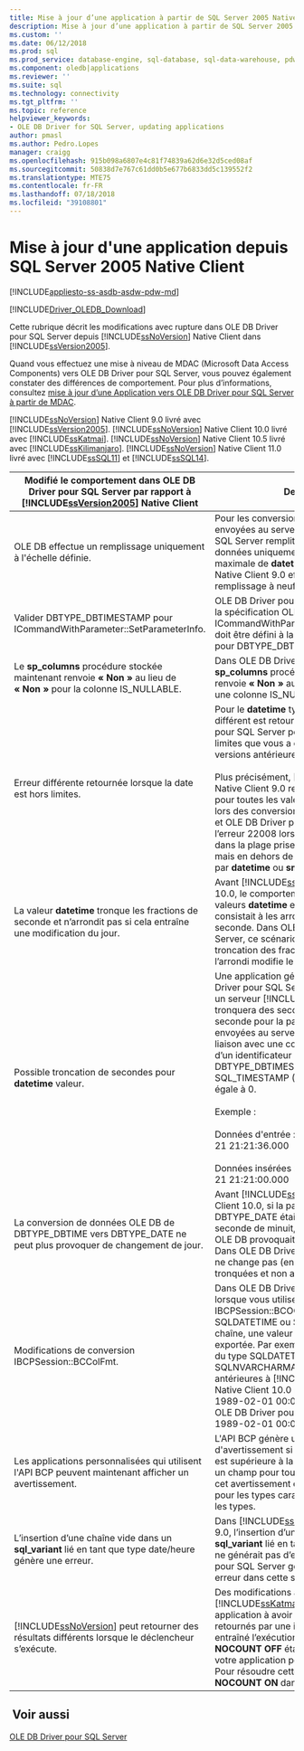 ```yaml
---
title: Mise à jour d’une application à partir de SQL Server 2005 Native Client | Microsoft Docs
description: Mise à jour d’une application à partir de SQL Server 2005 Native Client
ms.custom: ''
ms.date: 06/12/2018
ms.prod: sql
ms.prod_service: database-engine, sql-database, sql-data-warehouse, pdw
ms.component: oledb|applications
ms.reviewer: ''
ms.suite: sql
ms.technology: connectivity
ms.tgt_pltfrm: ''
ms.topic: reference
helpviewer_keywords:
- OLE DB Driver for SQL Server, updating applications
author: pmasl
ms.author: Pedro.Lopes
manager: craigg
ms.openlocfilehash: 915b098a6807e4c81f74839a62d6e32d5ced08af
ms.sourcegitcommit: 50838d7e767c61dd0b5e677b6833dd5c139552f2
ms.translationtype: MTE75
ms.contentlocale: fr-FR
ms.lasthandoff: 07/18/2018
ms.locfileid: "39108801"
---
```

# <a name="updating-an-application-from-sql-server-2005-native-client"></a>Mise à jour d'une application depuis SQL Server 2005 Native Client
[!INCLUDE[appliesto-ss-asdb-asdw-pdw-md](../../../includes/appliesto-ss-asdb-asdw-pdw-md.md)]

[!INCLUDE[Driver_OLEDB_Download](../../../includes/driver_oledb_download.md)]

  Cette rubrique décrit les modifications avec rupture dans OLE DB Driver pour SQL Server depuis [!INCLUDE[ssNoVersion](../../../includes/ssnoversion-md.md)] Native Client dans [!INCLUDE[ssVersion2005](../../../includes/ssversion2005-md.md)].  

 Quand vous effectuez une mise à niveau de MDAC (Microsoft Data Access Components) vers OLE DB Driver pour SQL Server, vous pouvez également constater des différences de comportement. Pour plus d’informations, consultez [mise à jour d’une Application vers OLE DB Driver pour SQL Server à partir de MDAC](../../oledb/applications/updating-an-application-to-oledb-driver-for-sql-server-from-mdac.md).  

 [!INCLUDE[ssNoVersion](../../../includes/ssnoversion-md.md)] Native Client 9.0 livré avec [!INCLUDE[ssVersion2005](../../../includes/ssversion2005-md.md)]. [!INCLUDE[ssNoVersion](../../../includes/ssnoversion-md.md)] Native Client 10.0 livré avec [!INCLUDE[ssKatmai](../../../includes/sskatmai-md.md)].  [!INCLUDE[ssNoVersion](../../../includes/ssnoversion-md.md)] Native Client 10.5 livré avec [!INCLUDE[ssKilimanjaro](../../../includes/sskilimanjaro-md.md)]. [!INCLUDE[ssNoVersion](../../../includes/ssnoversion-md.md)] Native Client 11.0 livré avec [!INCLUDE[ssSQL11](../../../includes/sssql11-md.md)] et [!INCLUDE[ssSQL14](../../../includes/sssql14-md.md)].  

|Modifié le comportement dans OLE DB Driver pour SQL Server par rapport à [!INCLUDE[ssVersion2005](../../../includes/ssversion2005-md.md)] Native Client|Description|  
|------------------------------------------------------------------------------------|-----------------|  
|OLE DB effectue un remplissage uniquement à l'échelle définie.|Pour les conversions où les données sont envoyées au serveur, OLE DB Driver pour SQL Server remplit les zéros de fin dans les données uniquement jusqu'à la longueur maximale de **datetime** valeurs. SQL Server Native Client 9.0 effectuaient un remplissage à neuf chiffres.|  
|Valider DBTYPE_DBTIMESTAMP pour ICommandWithParameter::SetParameterInfo.|OLE DB Driver pour SQL Server implémente la spécification OLE DB pour *bScale* dans ICommandWithParameter::SetParameterInfo doit être défini à la précision de fractions pour DBTYPE_DBTIMESTAMP.|  
|Le **sp_columns** procédure stockée maintenant renvoie **« Non »** au lieu de **« Non »** pour la colonne IS_NULLABLE.|Dans OLE DB Driver pour SQL Server, **sp_columns** procédure stockée maintenant renvoie **« Non »** au lieu de **« Non »** pour une colonne IS_NULLABLE.|  
|Erreur différente retournée lorsque la date est hors limites.|Pour le **datetime** type, un numéro d’erreur différent est retourné par le pilote OLE DB pour SQL Server pour une date hors des limites que vous a été retourné dans les versions antérieures.<br /><br /> Plus précisément, [!INCLUDE[ssNoVersion](../../../includes/ssnoversion-md.md)] Native Client 9.0 retournait l’erreur 22007 pour toutes les valeurs hors limites année lors des conversions de chaîne à **datetime**, et OLE DB Driver pour SQL Server retourne l’erreur 22008 lorsque la date est comprise dans la plage prise en charge par **datetime2** mais en dehors de la plage prise en charge par **datetime** ou **smalldatetime**.|  
|La valeur **datetime** tronque les fractions de seconde et n’arrondit pas si cela entraîne une modification du jour.|Avant [!INCLUDE[ssNoVersion](../../../includes/ssnoversion-md.md)] Native Client 10.0, le comportement client pour les valeurs **datetime** envoyées au serveur consistait à les arrondir au 1/300e de seconde. Dans OLE DB Driver pour SQL Server, ce scénario provoque une troncation des fractions de seconde si l’arrondi modifie le jour.|  
|Possible troncation de secondes pour **datetime** valeur.|Une application générée avec OLE DB Driver pour SQL Server qui se connecte à un serveur [!INCLUDE[ssNoVersion](../../../includes/ssnoversion-md.md)] 2005 tronquera des secondes et des fractions de seconde pour la partie heure des données envoyées au serveur si vous créez une liaison avec une colonne datetime à l’aide d’un identificateur de type DBTYPE_DBTIMESTAMP (OLE DB) ou SQL_TIMESTAMP (ODBC) et d’une échelle égale à 0.<br /><br /> Exemple :<br /><br /> Données d'entrée : 1994-08-21 21:21:36.000<br /><br /> Données insérées : 1994-08-21 21:21:00.000|  
|La conversion de données OLE DB de DBTYPE_DBTIME vers DBTYPE_DATE ne peut plus provoquer de changement de jour.|Avant [!INCLUDE[ssNoVersion](../../../includes/ssnoversion-md.md)] Native Client 10.0, si la partie heure d'un DBTYPE_DATE était à moins d'une demi-seconde de minuit, le code de conversion OLE DB provoquait le changement de jour. Dans OLE DB Driver pour SQL Server, le jour ne change pas (en fractions de seconde est tronquées et non arrondies).|  
|Modifications de conversion IBCPSession::BCColFmt.|Dans OLE DB Driver pour SQL Server, lorsque vous utilisez IBCPSession::BCOColFmt pour convertir SQLDATETIME ou SQLDATETIME en un type chaîne, une valeur fractionnaire est exportée. Par exemple, lors de la conversion du type SQLDATETIME en type SQLNVARCHARMAX, les versions antérieures à [!INCLUDE[ssNoVersion](../../../includes/ssnoversion-md.md)] Native Client 10.0 retournaient<br /> 1989-02-01 00:00:00.<br />OLE DB Driver pour SQL Server retourne <br />1989-02-01 00:00:00.0000000.|  
|Les applications personnalisées qui utilisent l'API BCP peuvent maintenant afficher un avertissement.|L'API BCP génère un message d'avertissement si la longueur des données est supérieure à la longueur spécifiée pour un champ pour tous les types. Auparavant, cet avertissement était affiché uniquement pour les types caractère, et non pour tous les types.|  
|L’insertion d’une chaîne vide dans un **sql_variant** lié en tant que type date/heure génère une erreur.|Dans [!INCLUDE[ssNoVersion](../../../includes/ssnoversion-md.md)] Native Client 9.0, l’insertion d’une chaîne vide dans un **sql_variant** lié en tant que type date/heure ne générait pas d’erreur. OLE DB Driver pour SQL Server génère correctement une erreur dans cette situation.|  
|[!INCLUDE[ssNoVersion](../../../includes/ssnoversion-md.md)] peut retourner des résultats différents lorsque le déclencheur s’exécute.|Des modifications apportées dans [!INCLUDE[ssKatmai](../../../includes/sskatmai-md.md)] ont pu amener une application à avoir des résultats différents retournés par une instruction, ce qui a entraîné l’exécution d’un déclencheur quand **NOCOUNT OFF** était actif. Dans ce cas, votre application peut générer une erreur. Pour résoudre cette erreur, définissez **NOCOUNT ON** dans le déclencheur.|  

## <a name="see-also"></a> Voir aussi   
 [OLE DB Driver pour SQL Server](../../oledb/oledb-driver-for-sql-server.md)
